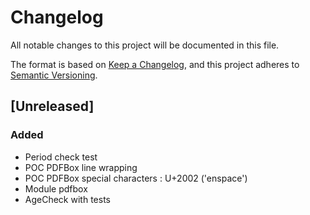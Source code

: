 # Changelog

All notable changes to this project will be documented in this file.

The format is based on [Keep a Changelog](https://keepachangelog.com/en/1.1.0/),
and this project adheres to [Semantic Versioning](https://semver.org/spec/v2.0.0.html).

## [Unreleased]

### Added

- Period check test
- POC PDFBox line wrapping
- POC PDFBox special characters : U+2002 ('enspace')
- Module pdfbox 
- AgeCheck with tests

